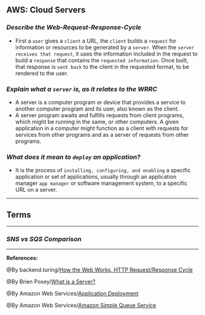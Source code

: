 ## **AWS: Cloud Servers**

### ***Describe the Web-Request-Response-Cycle***

- First a `user` gives a `client` a URL, the `client` builds a `request` for information or resources to be generated by a `server`. When the `server receives that request`, it uses the information included in the request to build a `response` that contains the `requested information`. Once built, that response is `sent back` to the client in the requested format, to be rendered to the user.

### ***Explain what a `server` is, as it relates to the WRRC***

- A server is a computer program or device that provides a service to another computer program and its user, also known as the client. 
- A server program awaits and fulfills requests from client programs, which might be running in the same, or other computers. A given application in a computer might function as a client with requests for services from other programs and as a server of requests from other programs.

### ***What does it mean to `deploy` an application?***

- It is the process of `installing, configuring, and enabling` a specific application or set of applications, usually through an application manager `app manager` or software management system, to a specific URL on a server.

-----------------------------------------------


## **Terms**


-----------------------------------------------

### ***SNS vs SQS Comparison***


-------------------------------------------------------------


**References:**

@By backend.turing/[How the Web Works, HTTP Request/Response Cycle](https://backend.turing.edu/module2/lessons/how_the_web_works_http) 

@By Brien Posey/[What is a Server?](https://whatis.techtarget.com/definition/server)

@By Amazon Web Services/[Application Deployment](https://www.dialogic.com/glossary/application-deployment-)

@By  Amazon Web Services/[Amazon Simple Queue Service](https://aws.amazon.com/sqs/)